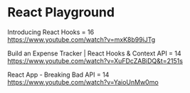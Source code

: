 # React Playground

Introducing React Hooks = 16 <br />
https://www.youtube.com/watch?v=mxK8b99iJTg

Build an Expense Tracker | React Hooks & Context API = 14 <br />
https://www.youtube.com/watch?v=XuFDcZABiDQ&t=2151s

React App - Breaking Bad API = 14 <br />
https://www.youtube.com/watch?v=YaioUnMw0mo
